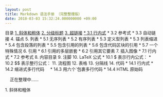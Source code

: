 ```yaml
---
layout: post
title: Markdown 语法手册 （完整整理版）
date: 2018-03-03 15:32:24.000000000 +09:00
---
```


目录
 <a href="#1">1. 斜体和粗体</a>
 <a href="#2">2. 分级标题</a>
 <a href="#3">3. 超链接</a>
 <a href="#4">    * 3.1 行内式</a>
     * 3.2 参考式</a>
     * 3.3 自动链接</a>
 4. 锚点</a>
 5. 列表</a>
     * 5.1 无序列表</a>
     * 5.2 有序列表</a>
     * 5.3 定义型列表</a>
     * 5.3 列表缩进</a>
     * 5.4 包含段落的列表</a>
     * 5.5 包含引用的列表</a>
     * 5.6 包含代码区块的引用</a>
     * 5.7 一个特殊情况</a>
 6. 引用</a>
     * 6.1 引用的多层嵌套</a>
     * 6.2 引用其它要素</a>
 7. 插入图像</a>
     * 7.1 行内式</a>
     * 7.2 参考式</a>
 8. 内容目录</a>
 9. 注脚</a>
 10. LaTeX 公式</a>
     * 10.1 $ 表示行内公式：</a>
     * 10.2 $$ 表示整行公式：</a>
 11. 流程图</a>
 12. 表格</a>
 13. 分隔线</a>
 14. 代码</a>
     * 14.1 行内式</a>
     * 14.2 缩进式多行代码</a>
     * 14.3 用六个\`包裹多行代码</a>
     * 14.4 HTML 原始码</a>
     
     
正在整理中……

<a name="1">1. 斜体和粗体</a>
